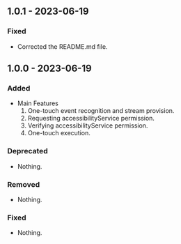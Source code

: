 ## 1.0.1 - 2023-06-19

### Fixed
- Corrected the README.md file.

## 1.0.0 - 2023-06-19

### Added
- Main Features
  1. One-touch event recognition and stream provision.
  2. Requesting accessibilityService permission.
  3. Verifying accessibilityService permission.
  4. One-touch execution.

### Deprecated
- Nothing.

### Removed
- Nothing.

### Fixed
- Nothing.
